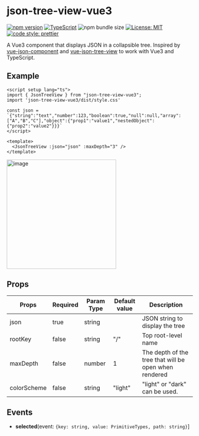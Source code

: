 # json-tree-view-vue3

[![npm version](https://badge.fury.io/js/json-tree-view-vue3.svg)](https://www.npmjs.com/package/json-tree-view-vue3) [![TypeScript](https://badges.frapsoft.com/typescript/code/typescript.svg?v=101)](https://github.com/ellerbrock/typescript-badges/) ![npm bundle size](https://img.shields.io/bundlephobia/min/json-tree-view-vue3.svg) [![License: MIT](https://img.shields.io/badge/License-MIT-yellow.svg)](https://opensource.org/licenses/MIT) [![code style: prettier](https://img.shields.io/badge/code_style-prettier-ff69b4.svg)](https://github.com/prettier/prettier)

A Vue3 component that displays JSON in a collapsible tree.
Inspired by [vue-json-component](https://www.npmjs.com/package/vue-json-component) and [vue-json-tree-view](https://www.npmjs.com/package/vue-json-tree-view) to work with Vue3 and TypeScript.

## Example

```vue
<script setup lang="ts">
import { JsonTreeView } from "json-tree-view-vue3";
import 'json-tree-view-vue3/dist/style.css'

const json = `{"string":"text","number":123,"boolean":true,"null":null,"array":["A","B","C"],"object":{"prop1":"value1","nestedObject":{"prop2":"value2"}}}`
</script>

<template>
  <JsonTreeView :json="json" :maxDepth="3" />
</template>
```

<img width="296" alt="image" src="https://github.com/seijikohara/json-tree-view-vue3/assets/9543980/0d4d74bc-367d-4fd1-a47a-edfb857a6478">

## Props

| Props       | Required | Param Type | Default value | Description                                           |
|-------------|----------|------------|---------------|-------------------------------------------------------|
| json        | true     | string     |               | JSON string to display the tree                       |
| rootKey     | false    | string     | "/"           | Top root-level name                                   |
| maxDepth    | false    | number     | 1             | The depth of the tree that will be open when rendered |
| colorScheme | false    | string     | "light"       | "light" or "dark" can be used.                        |

## Events

- **selected**(event: `{key: string, value: PrimitiveTypes, path: string}`]
